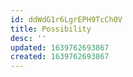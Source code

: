 ```yaml
---
id: ddWdG1r6LgrEPH9TcCh0V
title: Possibility
desc: ''
updated: 1639762693867
created: 1639762693867
---
```


